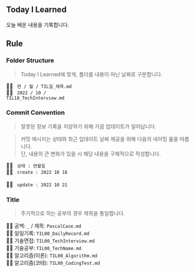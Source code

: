 ## Today I Learned
오늘 배운 내용을 기록합니다.

## Rule
### Folder Structure
> Today I Learned에 맞게, 폴더를 내용이 아닌 날짜로 구분합니다.

💁‍♂️ <code> 연 / 월 / TIL일_제목.md </code><br>
🙆‍♂️ <code> 2022 / 10 / TIL18_TechInterview.md </code>

### Commit Convention
> 잘못된 정보 기록을 지양하기 위해 가끔 업데이트가 일어납니다.

> 커밋 메시지는 상태와 최근 업데이트 날짜 제공을 위해 다음의 네이밍 룰을 따릅니다.<br>
단, 내용의 큰 변화가 있을 시 해당 내용을 구체적으로 작성합니다.

💁‍♂️ <code> 상태 : 연월일 </code><br>
🙆‍♂️ <code> create : 2022 10 18 </code><br>
🙆‍♂️ <code> update : 2022 10 21 </code>

### Title
> 주기적으로 하는 공부의 경우 제목을 통일합니다.

💁‍♂️ 공백: <code>_</code> / 제목: <code>PascalCase.md</code><br>
🙆‍♂️ 일일기록: <code>TIL00_DailyRecord.md</code><br>
🙆‍♂️ 기술면접: <code>TIL00_TechInterview.md</code><br>
🙆‍♂️ 기술공부: <code>TIL00_TechName.md</code><br>
🙆‍♂️ 알고리즘(이론): <code>TIL00_Algorithm.md</code><br>
🙆‍♂️ 알고리즘(코테): <code>TIL00_CodingTest.md</code>
